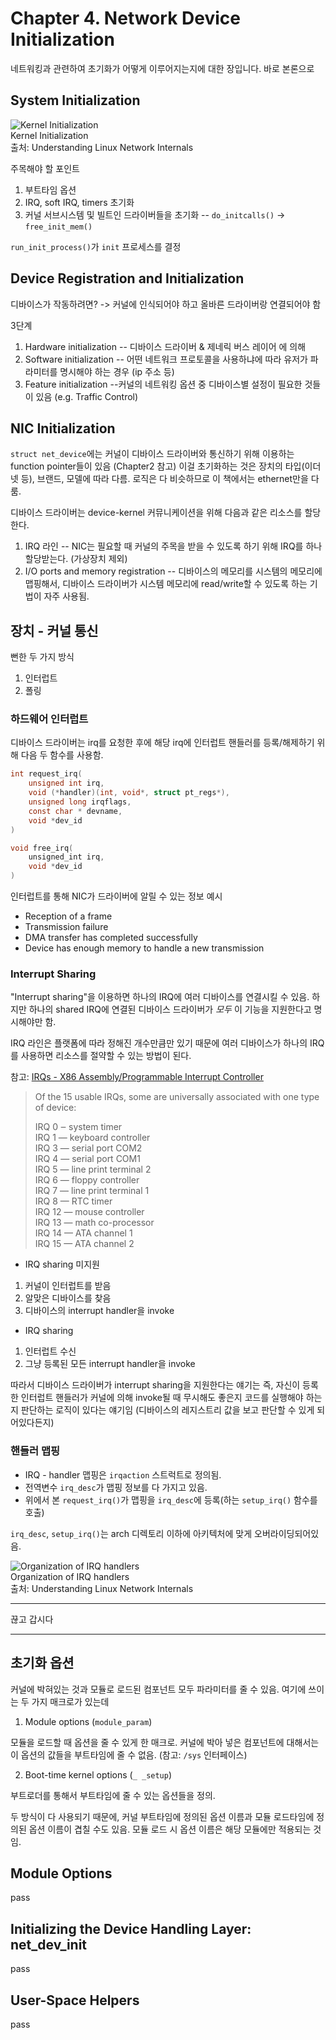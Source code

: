 # Chapter 4. Network Device Initialization

네트워킹과 관련하여 초기화가 어떻게 이루어지는지에 대한 장입니다. 바로 본론으로

## System Initialization

![Kernel Initialization](https://www.safaribooksonline.com/library/view/understanding-linux-network/0596002556/httpatomoreillycomsourceoreillyimages31881.png)  
Kernel Initialization  
출처: Understanding Linux Network Internals

주목해야 할 포인트
1. 부트타임 옵션
2. IRQ, soft IRQ, timers 초기화
3. 커널 서브시스템 및 빌트인 드라이버들을 초기화 -- `do_initcalls()` -> `free_init_mem()`

`run_init_process()`가 `init` 프로세스를 결정

## Device Registration and Initialization

디바이스가 작동하려면? -> 커널에 인식되어야 하고 올바른 드라이버랑 연결되어야 함

3단계
1. Hardware initialization -- 디바이스 드라이버 & 제네릭 버스 레이어 에 의해
2. Software initialization -- 어떤 네트워크 프로토콜을 사용하냐에 따라 유저가 파라미터를 명시해야 하는 경우 (ip 주소 등)
3. Feature initialization --커널의 네트워킹 옵션 중 디바이스별 설정이 필요한 것들이 있음 (e.g. Traffic Control)



## NIC Initialization

`struct net_device`에는 커널이 디바이스 드라이버와 통신하기 위해 이용하는 function pointer들이 있음 (Chapter2 참고) 이걸 초기화하는 것은 장치의 타입(이더넷 등), 브랜드, 모델에 따라 다름. 로직은 다 비슷하므로 이 책에서는 ethernet만을 다룸.

디바이스 드라이버는 device-kernel 커뮤니케이션을 위해 다음과 같은 리소스를 할당한다.
1. IRQ 라인 -- NIC는 필요할 때 커널의 주목을 받을 수 있도록 하기 위해 IRQ를 하나 할당받는다. (가상장치 제외)
2. I/O ports and memory registration -- 디바이스의 메모리를 시스템의 메모리에 맵핑해서, 디바이스 드라이버가 시스템 메모리에 read/write할 수 있도록 하는 기법이 자주 사용됨.

## 장치 - 커널 통신

뻔한 두 가지 방식
1. 인터럽트
2. 폴링

### 하드웨어 인터럽트

디바이스 드라이버는 irq를 요청한 후에 해당 irq에 인터럽트 핸들러를 등록/해제하기 위해 다음 두 함수를 사용함.

```c
int request_irq(
    unsigned int irq,
    void (*handler)(int, void*, struct pt_regs*),
    unsigned long irqflags,
    const char * devname,
    void *dev_id
)

void free_irq(
    unsigned_int irq,
    void *dev_id
)
```

인터럽트를 통해 NIC가 드라이버에 알릴 수 있는 정보 예시
* Reception of a frame
* Transmission failure
* DMA transfer has completed successfully
* Device has enough memory to handle a new transmission


### Interrupt Sharing

"Interrupt sharing"을 이용하면 하나의 IRQ에 여러 디바이스를 연결시킬 수 있음. 하지만 하나의 shared IRQ에 연결된 디바이스 드라이버가 *모두* 이 기능을 지원한다고 명시해야만 함.

IRQ 라인은 플랫폼에 따라 정해진 개수만큼만 있기 때문에 여러 디바이스가 하나의 IRQ를 사용하면 리소스를 절약할 수 있는 방법이 된다.

참고: [IRQs - X86 Assembly/Programmable Interrupt Controller](https://en.wikibooks.org/wiki/X86_Assembly/Programmable_Interrupt_Controller#IRQs)

> Of the 15 usable IRQs, some are universally associated with one type of device:
>
> IRQ 0 ‒ system timer  
> IRQ 1 — keyboard controller  
> IRQ 3 — serial port COM2  
> IRQ 4 — serial port COM1  
> IRQ 5 — line print terminal 2  
> IRQ 6 — floppy controller  
> IRQ 7 — line print terminal 1  
> IRQ 8 — RTC timer  
> IRQ 12 — mouse controller  
> IRQ 13 — math co-processor  
> IRQ 14 — ATA channel 1  
> IRQ 15 — ATA channel 2

* IRQ sharing 미지원
1. 커널이 인터럽트를 받음
2. 알맞은 디바이스를 찾음
3. 디바이스의 interrupt handler을 invoke
* IRQ sharing
1. 인터럽트 수신
2. 그냥 등록된 모든 interrupt handler을 invoke

따라서 디바이스 드라이버가 interrupt sharing을 지원한다는 얘기는 즉, 자신이 등록한 인터럽트 핸들러가 커널에 의해 invoke될 때 무시해도 좋은지 코드를 실행해야 하는지 판단하는 로직이 있다는 얘기임 (디바이스의 레지스트리 값을 보고 판단할 수 있게 되어있다든지)

### 핸들러 맵핑

* IRQ - handler 맵핑은 `irqaction` 스트럭트로 정의됨.
* 전역변수 `irq_desc`가 맵핑 정보를 다 가지고 있음.
* 위에서 본 `request_irq()`가 맵핑을 `irq_desc`에 등록(하는 `setup_irq()` 함수를 호출)

`irq_desc`, `setup_irq()`는 arch 디렉토리 이하에 아키텍처에 맞게 오버라이딩되어있음.

![Organization of IRQ handlers](https://www.safaribooksonline.com/library/view/understanding-linux-network/0596002556/httpatomoreillycomsourceoreillyimages31883.png)  
Organization of IRQ handlers  
출처: Understanding Linux Network Internals

---

끊고 갑시다

---

## 초기화 옵션

커널에 박혀있는 것과 모듈로 로드된 컴포넌트 모두 파라미터를 줄 수 있음. 여기에 쓰이는 두 가지 매크로가 있는데

1. Module options (`module_param`)

모듈을 로드할 때 옵션을 줄 수 있게 한 매크로. 커널에 박아 넣은 컴포넌트에 대해서는 이 옵션의 값들을 부트타임에 줄 수 없음. (참고: `/sys` 인터페이스)

2. Boot-time kernel options (`_ _setup`)

부트로더를 통해서 부트타임에 줄 수 있는 옵션들을 정의.

두 방식이 다 사용되기 때문에, 커널 부트타임에 정의된 옵션 이름과 모듈 로드타임에 정의된 옵션 이름이 겹칠 수도 있음. 모듈 로드 시 옵션 이름은 해당 모듈에만 적용되는 것임.

## Module Options
pass


## Initializing the Device Handling Layer: net_dev_init
pass


## User-Space Helpers
pass



